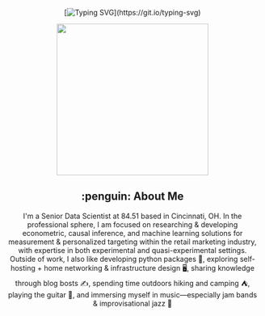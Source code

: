 <div align="center">
  
[![Typing SVG](https://readme-typing-svg.herokuapp.com?font=Fira+Code&weight=800&size=28&pause=1000&color=2E9FD1&center=true&vCenter=true&width=500&lines=Howdy!+I'm+Jacob...;...I'm+a+Data+Scientist.;Welcome+to+my+Github+Profile!)](https://git.io/typing-svg)

  <img src="https://i.giphy.com/media/v1.Y2lkPTc5MGI3NjExNHVmNjV0bmpvZTdqYjBobmZhbTh6aGRkZzI2YnU2ZzY4cnBqZ3QyOSZlcD12MV9pbnRlcm5hbF9naWZfYnlfaWQmY3Q9Zw/CuuSHzuc0O166MRfjt/giphy.gif" width="300"/>
  
<div id="header" align="center">

</div>

<div align="center">
    <h2>:penguin: About Me</h2>
    <p>I'm a Senior Data Scientist at 84.51 based in Cincinnati, OH. In the professional sphere, I am focused on researching & developing econometric, causal inference, and machine learning solutions for measurement & personalized targeting within the retail marketing industry, with expertise in both experimental and quasi-experimental settings. Outside of work, I also like developing python packages 🐍, exploring self-hosting + home networking & infrastructure design  🖥️, sharing knowledge through blog bosts ✍️, spending time outdoors hiking and camping ⛺, playing the guitar 🎸, and immersing myself in music—especially jam bands & improvisational jazz 🎼 </p>


</div>
